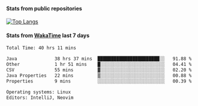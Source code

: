 #### Stats from public repositories

[![Top Langs](https://github-readme-stats.vercel.app/api/top-langs/?username=hyoghurt&layout=compact&exclude_repo=multiserver,docker_compose&langs_count=6)](https://github.com/anuraghazra/github-readme-stats)

#### Stats from [WakaTime](https://wakatime.com/@hyoghurt) last 7 days
<!--START_SECTION:waka-->

```txt
Total Time: 40 hrs 11 mins

Java              38 hrs 37 mins  ███████████████████████░░   91.88 %
Other             1 hr 51 mins    █░░░░░░░░░░░░░░░░░░░░░░░░   04.41 %
CSV               55 mins         ▓░░░░░░░░░░░░░░░░░░░░░░░░   02.20 %
Java Properties   22 mins         ▒░░░░░░░░░░░░░░░░░░░░░░░░   00.88 %
Properties        9 mins          ░░░░░░░░░░░░░░░░░░░░░░░░░   00.39 %

Operating systems: Linux
Editors: IntelliJ, Neovim
```

<!--END_SECTION:waka-->
